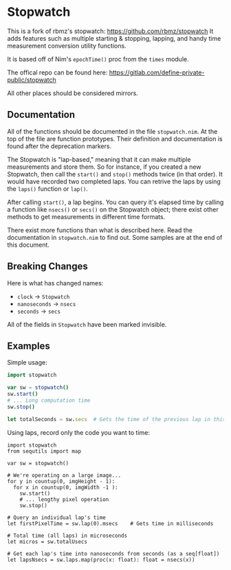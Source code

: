 Stopwatch
=========
This is a fork of rbmz's stopwatch: https://github.com/rbmz/stopwatch
It adds features such as multiple starting & stopping, lapping, and handy time
measurement conversion utility functions.

It is based off of Nim's `epochTime()` proc from the `times` module.

The offical repo can be found here:
https://gitlab.com/define-private-public/stopwatch

All other places should be considered mirrors.


Documentation
-------------
All of the functions should be documented in the file `stopwatch.nim`.  At the
top of the file are function prototypes.  Their definition and documentation is
found after the deprecation markers.

The Stopwatch is "lap-based," meaning that it can make multiple measurements and
store them.  So for instance, if you created a new Stopwatch, then call the
`start()` and `stop()` methods twice (in that order).  It would have recorded
two completed laps.  You can retrive the laps by using the `laps()` function or
`lap()`.

After calling `start()`, a lap begins.  You can query it's elapsed time by
calling a function like `nsecs()` or `secs()` on the Stopwatch object; there
exist other methods to get measurements in different time formats.

There exist more functions than what is described here.  Read the documentation
in `stopwatch.nim` to find out.  Some samples are at the end of this document.


Breaking Changes
----------------
Here is what has changed names:

 - `clock` -> `Stopwatch`
 - `nanoseconds` -> `nsecs`
 - `seconds` -> `secs`

All of the fields in `Stopwatch` have been marked invisible.


Examples
--------

Simple usage:

```nim
import stopwatch

var sw = stopwatch()
sw.start()
# ... Long computation time
sw.stop()

let totalSeconds = sw.secs  # Gets the time of the previous lap in this case
```


Using laps, record only the code you want to time:

```
import stopwatch
from sequtils import map

var sw = stopwatch()

# We're operating on a large image...
for y in countup(0, imgHeight - 1):
  for x in countup(0, imgWidth -1 ):
    sw.start()
    # ... lengthy pixel operation
    sw.stop()

# Query an individual lap's time
let firstPixelTime = sw.lap(0).msecs    # Gets time in milliseconds

# Total time (all laps) in microseconds
let micros = sw.totalUsecs

# Get each lap's time into nanoseconds from seconds (as a seq[float])
let lapsNsecs = sw.laps.map(proc(x: float): float = nsecs(x))
```

